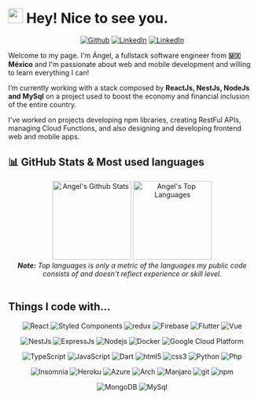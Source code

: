 <h1>
  <img src="https://emojis.slackmojis.com/emojis/images/1531849430/4246/blob-sunglasses.gif?1531849430" width="30"/> 
  Hey! Nice to see you.
</h1>
<p align="center">
  <a href="https://github.com/AngelDiazMera" target="_blank"><img alt="Github" src="https://img.shields.io/badge/GitHub-%2312100E.svg?&style=for-the-badge&logo=Github&logoColor=white" /></a> 
  <a href="https://www.linkedin.com/in/jorge-angel-dm" target="_blank"><img alt="LinkedIn" src="https://img.shields.io/badge/linkedin-%230077B5.svg?&style=for-the-badge&logo=linkedin&logoColor=white" /></a> 
  <a href="mailto: angel_diaz_mera@outlook.com" target="_blank"><img alt="LinkedIn" src="https://img.shields.io/badge/-Email-0e50c2?style=for-the-badge&logo=microsoft-outlook&logoColor=white" /></a> 
</p>

<p>
  Welcome to my page. I'm Ángel, a fullstack software engineer from <b>🇲🇽 México</b> and I'm passionate about web and mobile development and willing to learn everything I can!
</p>
<p>
  I’m currently working with a stack composed by <b>ReactJs, NestJs, NodeJs and MySql</b> on a project used to boost the economy and financial inclusion of the entire country.
</p>

<p>
  I've worked on projects developing npm libraries, creating RestFul APIs, managing Cloud Functions, and also designing and developing frontend web and mobile apps.
</p>

## 📊 GitHub Stats & Most used languages

<div>
  <div align="center">
    <img alt="Angel's Github Stats" src="https://github-readme-stats.vercel.app/api?username=AngelDiazMera" height="160"/>
    <img alt="Angel's Top Languages" src="https://github-readme-stats.vercel.app/api/top-langs/?username=AngelDiazMera&layout=compact&langs_count=5&hide=html,handlebars" height="160"/>
    <br/>
    <i><b>Note:</b> Top languages is only a metric of the languages my public code consists of and doesn't reflect experience or skill level.</i>
  </div>
</div>

<br/>


## Things I code with...
<p  align="center">
  <img alt="React" src="https://img.shields.io/badge/-React-45b8d8?style=flat-square&logo=react&logoColor=white" />
  <img alt="Styled Components" src="https://img.shields.io/badge/-Styled_Components-db7092?style=flat-square&logo=styled-components&logoColor=white" />
  <img alt="redux" src="https://img.shields.io/badge/-Redux-764ABC?style=flat-square&logo=redux&logoColor=white" />
  <img alt="Firebase" src="https://img.shields.io/badge/-Firebase-ffc70f?style=flat-square&logo=Firebase&logoColor=white" />
  <img alt="Flutter" src="https://img.shields.io/badge/-Flutter-1a73e8?style=flat-square&logo=Flutter&logoColor=white" />
  <img alt="Vue" src="https://img.shields.io/badge/-Vue-327a1f?style=flat-square&logo=vue-js&logoColor=white" />
</p>


<p  align="center">
  <img alt="NestJs" src="https://img.shields.io/badge/-NestJs-ea2845?style=flat-square&logo=nestjs&logoColor=white" />
  <img alt="ExpressJs" src="https://img.shields.io/badge/-ExpressJs-2e2e2e?style=flat-square&logo=Express&logoColor=white" />
  <img alt="Nodejs" src="https://img.shields.io/badge/-Nodejs-43853d?style=flat-square&logo=Node.js&logoColor=white" />
  <img alt="Docker" src="https://img.shields.io/badge/-Docker-46a2f1?style=flat-square&logo=docker&logoColor=white" />
  <img alt="Google Cloud Platform" src="https://img.shields.io/badge/-Google_Cloud_Platform-1a73e8?style=flat-square&logo=google-cloud&logoColor=white" />
</p>

<p  align="center">
  <img alt="TypeScript" src="https://img.shields.io/badge/-TypeScript-007ACC?style=flat-square&logo=typescript&logoColor=white" />
  <img alt="JavaScript" src="https://img.shields.io/badge/-JavaScript-ffc70f?style=flat-square&logo=typescript&logoColor=white" />
  <img alt="Dart" src="https://img.shields.io/badge/-Dart-00c9a8?style=flat-square&logo=Dart&logoColor=white" />
  <img alt="html5" src="https://img.shields.io/badge/-HTML5-E34F26?style=flat-square&logo=html5&logoColor=white" />
  <img alt="css3" src="https://img.shields.io/badge/-CSS3-1a73e8?style=flat-square&logo=css3&logoColor=white" />
  <img alt="Python" src="https://img.shields.io/badge/-Python-53afd4?style=flat-square&logo=python&logoColor=white" />
  <img alt="Php" src="https://img.shields.io/badge/-Php-008fcc?style=flat-square&logo=php&logoColor=white" />
</p>

<p  align="center">
  <img alt="Insomnia" src="https://img.shields.io/badge/-Insomnia-5849BE?style=flat-square&logo=insomnia&logoColor=white" />
  <img alt="Heroku" src="https://img.shields.io/badge/-Heroku-430098?style=flat-square&logo=heroku&logoColor=white" />
  <img alt="Azure" src="https://img.shields.io/badge/-Azure DevOps-007ACC?style=flat-square&logo=microsoft-azure&logoColor=white" />
  <img alt="Arch" src="https://img.shields.io/badge/-Arch_Linux-53afd4?style=flat-square&logo=arch-linux&logoColor=white" />
  <img alt="Manjaro" src="https://img.shields.io/badge/-Manjaro-43853d?style=flat-square&logo=manjaro&logoColor=white" />
  <img alt="git" src="https://img.shields.io/badge/-Git-F05032?style=flat-square&logo=git&logoColor=white" />
  <img alt="npm" src="https://img.shields.io/badge/-NPM-CB3837?style=flat-square&logo=npm&logoColor=white" />
</p>

<p  align="center">
  <img alt="MongoDB" src="https://img.shields.io/badge/-MongoDB-13aa52?style=flat-square&logo=mongodb&logoColor=white" />
  <img alt="MySql" src="https://img.shields.io/badge/-MySql-008fcc?style=flat-square&logo=mysql&logoColor=white" />
</p>
<!--
**AngelDiazMera/AngelDiazMera** is a ✨ _special_ ✨ repository because its `README.md` (this file) appears on your GitHub profile.

Here are some ideas to get you started:

- 🔭 I’m currently working on ...
- 🌱 I’m currently learning ...
- 👯 I’m looking to collaborate on ...
- 🤔 I’m looking for help with ...
- 💬 Ask me about ...
- 📫 How to reach me: ...
- 😄 Pronouns: ...
- ⚡ Fun fact: ...
-->
